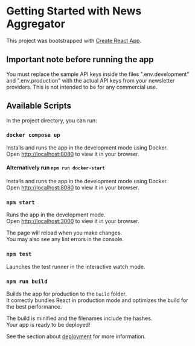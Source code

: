 # Getting Started with News Aggregator

This project was bootstrapped with [Create React App](https://github.com/facebook/create-react-app).

## Important note before running the app

You must replace the sample API keys inside the files ".env.development" and ".env.production" with the actual API keys from your newsletter providers.
This is not intended to be for any commercial use.

## Available Scripts

In the project directory, you can run:

### `docker compose up`

Installs and runs the app in the development mode using Docker.\
Open [http://localhost:8080](http://localhost:8080) to view it in your browser.

#### Alternatively run `npm run docker-start`

Installs and runs the app in the development mode using Docker.\
Open [http://localhost:8080](http://localhost:8080) to view it in your browser.

### `npm start`

Runs the app in the development mode.\
Open [http://localhost:3000](http://localhost:3000) to view it in your browser.

The page will reload when you make changes.\
You may also see any lint errors in the console.

### `npm test`

Launches the test runner in the interactive watch mode.

### `npm run build`

Builds the app for production to the `build` folder.\
It correctly bundles React in production mode and optimizes the build for the best performance.

The build is minified and the filenames include the hashes.\
Your app is ready to be deployed!

See the section about [deployment](https://facebook.github.io/create-react-app/docs/deployment) for more information.
